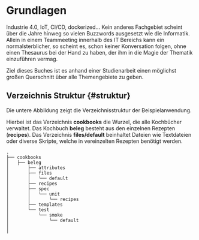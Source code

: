 # Grundlagen
Industrie 4.0, IoT, CI/CD, dockerized... Kein anderes Fachgebiet scheint über die Jahre hinweg so vielen Buzzwords ausgesetzt wie die Informatik. Allein in einem Teammeeting innerhalb des IT Bereichs kann ein normalsterblicher, so scheint es, schon keiner Konversation folgen, ohne einen Thesaurus bei der Hand zu haben, der ihm in die Magie der Thematik einzuführen vermag.

Ziel dieses Buches ist es anhand einer Studienarbeit einen möglichst großen Querschnitt über alle Themengebiete zu geben.

## Verzeichnis Struktur {#struktur}

Die untere Abbildung zeigt die Verzeichnisstruktur der Beispielanwendung.

Hierbei ist das Verzeichnis **cookbooks** die Wurzel, die alle Kochbücher verwaltet.
Das Kochbuch **beleg** besteht aus den einzelnen Rezepten (**recipes**).
Das Verzeichnis **files/default** beinhaltet Dateien wie Textdateien oder diverse Skripte, welche in vereinzelten Rezepten benötigt werden.

```
.
├── cookbooks
│   ├── beleg
│       ├── attributes
│       ├── files
│       │   └── default
│       ├── recipes
│       ├── spec
│       │   └── unit
│       │       └── recipes
│       ├── templates
│       └── test
│           └── smoke
│               └── default
│   
│   

```
